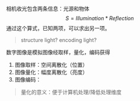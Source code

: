 相机收光包含两条信息：光源和物体
$$ S = Illumination * Reflection $$
通过这个算式，已知两项，可以求出另一项。
> structure light? encoding light?

数字图像是模拟图像经取样，量化，编码获得
1. 图像取样：空间离散化（位置）
2. 图像量化：幅度离散化（亮度）
3. 图像编码：
> 量化的意义：便于计算机处理/降低处理维度


